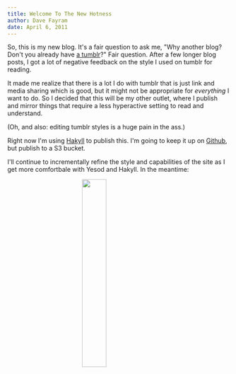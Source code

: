 ```yaml
---
title: Welcome To The New Hotness
author: Dave Fayram
date: April 6, 2011
---
```


So, this is my new blog. It's a fair question to ask me, "Why another
blog? Don't you already have [a tumblr](http://kirindave.tumblr.com)?"
Fair question. After a few longer blog posts, I got a lot of negative 
feedback on the style I used on tumblr for reading. 

It made me realize that there is a lot I do with tumblr that is just
link and media sharing which is good, but it might not be appropriate
for _everything_ I want to do. So I decided that this will be my other
outlet, where I publish and mirror things that require a less
hyperactive setting to read and understand.

(Oh, and also: editing tumblr styles is a huge pain in the ass.)

Right now I'm using [Hakyll](http://jaspervdj.be/hakyll/) to publish
this. I'm going to keep it up on
[Github](https://github.com/KirinDave/public-website), but publish to
a S3 bucket. 

I'll continue to incrementally refine the style and capabilities of
the site as I get more comfortbale with Yesod and Hakyll. In the
meantime:

<img src="/img/under_construction_animated.gif" style="margin-left:
auto; margin-right: auto; display: block; width: 33%">
